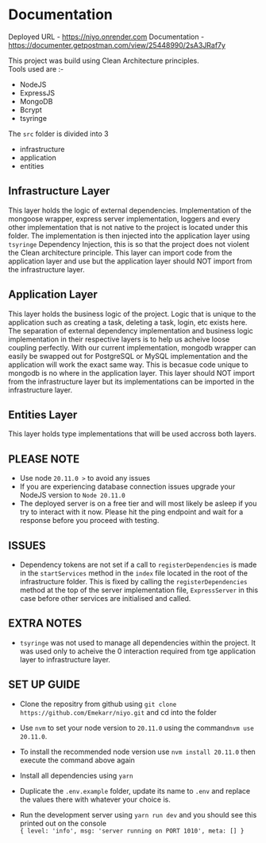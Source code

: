 # Documentation

Deployed URL - https://niyo.onrender.com
Documentation - https://documenter.getpostman.com/view/25448990/2sA3JRaf7y

This project was build using Clean Architecture principles.  
Tools used are :-

- NodeJS
- ExpressJS
- MongoDB
- Bcrypt
- tsyringe

The `src` folder is divided into 3

- infrastructure
- application
- entities

## Infrastructure Layer

This layer holds the logic of external dependencies. Implementation of the mongoose wrapper, express server implementation, loggers and every other implementation that is not native to the project is located under this folder. The implementation is then injected into the application layer using `tsyringe` Dependency Injection, this is so that the project does not violent the Clean architecture principle. This layer can import code from the application layer and use but the application layer should NOT import from the infrastructure layer.

## Application Layer

This layer holds the business logic of the project. Logic that is unique to the application such as creating a task, deleting a task, login, etc exists here. The separation of external dependency implementation and business logic implementation in their respective layers is to help us acheive loose coupling perfectly. With our current implementation, mongodb wrapper can easily be swapped out for PostgreSQL or MySQL implementation and the application will work the exact same way. This is becasue code unique to mongodb is no where in the application layer. This layer should NOT import from the infrastructure layer but its implementations can be imported in the infrastructure layer.

## Entities Layer

This layer holds type implementations that will be used accross both layers.

## PLEASE NOTE

- Use node `20.11.0 >` to avoid any issues
- If you are experiencing database connection issues upgrade your NodeJS version to `Node 20.11.0`
- The deployed server is on a free tier and will most likely be asleep if you try to interact with it now. Please hit the ping endpoint and wait for a response before you proceed with testing.

## ISSUES

- Dependency tokens are not set if a call to `registerDependencies` is made in the `startServices` method in the `index` file located in the root of the infrastructure folder. This is fixed by calling the `registerDependencies` method at the top of the server implementation file, `ExpressServer` in this case before other services are initialised and called.

## EXTRA NOTES

- `tsyringe` was not used to manage all dependencies within the project. It was used only to acheive the 0 interaction required from tge application layer to infrastructure layer.

## SET UP GUIDE

- Clone the repositry from github using `git clone https://github.com/Emekarr/niyo.git` and cd into the folder

- Use `nvm` to set your node version to `20.11.0` using the command`nvm use 20.11.0`.

- To install the recommended node version use `nvm install 20.11.0` then execute the command above again

- Install all dependencies using `yarn`

- Duplicate the `.env.example` folder, update its name to `.env` and replace the values there with whatever your choice is.

- Run the development server using `yarn run dev` and you should see this printed out on the console  
  `{ level: 'info', msg: 'server running on PORT 1010', meta: [] }`
